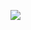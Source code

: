 <p>
<img src="https://capsule-render.vercel.app/api?type=wave&color=auto&height=300&section=header&text=Abdul-kabugu&fontSize=90" />
</p>
